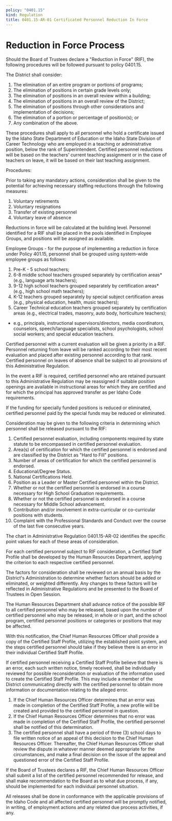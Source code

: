 ```yaml
---
policy: "0401.15"
kind: Regulation
title: 0401.15-AR-01 Certificated Personnel Reduction In Force
---
```


# Reduction in Force Process

Should the Board of Trustees declare a "Reduction in Force" (RIF), the following procedures will be followed pursuant to policy 0401.15.

The District shall consider:

1.  The elimination of an entire program or portions of programs;
1.  The elimination of positions in certain grade levels only;
1.  The elimination of positions in an overall review within a building;
1.  The elimination of positions in an overall review of the District;
1.  The elimination of positions through other considerations and implementation of decisions;
1.  The elimination of a portion or percentage of position(s); or
1.  Any combination of the above.

These procedures shall apply to all personnel who hold a certificate issued by the Idaho State Department of Education or the Idaho State Division of Career Technology who are employed in a teaching or administrative position, below the rank of Superintendent.   Certified personnel reductions will be based on the teachers' current teaching assignment or in the case of teachers on leave, it will be based on their last teaching assignment.

Procedures:

Prior to taking any mandatory actions, consideration shall be given to the potential for achieving necessary staffing reductions through the following measures:

1.  Voluntary retirements
1.  Voluntary resignations
1.  Transfer of existing personnel 
1.  Voluntary leave of absence

Reductions in force will be calculated at the building level.  Personnel identified for a RIF shall be placed in the pools identified in Employee Groups, and positions will be assigned as available.

Employee Groups - for the purpose of implementing a reduction in force under Policy 401.15, personnel shall be grouped using system-wide employee groups as follows:

1.  Pre-K - 5 school teachers;
1.  6-8 middle school teachers grouped separately by certification areas*  (e.g., language arts teachers);
1.  9-12 high school teachers grouped separately by certification areas* (e.g., high school math teachers);
1.  K-12 teachers grouped separately by special subject certification areas (e.g., physical education, health, music teachers);
1.  Career Technical education teachers grouped separately by certification areas (e.g., electrical trades, masonry, auto body, horticulture teachers);

* e.g., principals, instructional supervisors/directors, media coordinators, counselors, speech/language specialists, school psychologists, school social workers; and special education teachers.


Certified personnel with a current evaluation will be given a priority in a RIF.  Personnel returning from leave will be ranked according to their most recent evaluation and placed after existing personnel according to that rank.   Certified personnel on leaves of absence shall be subject to all provisions of this Administrative Regulation.

In the event a RIF is required, certified personnel who are retained pursuant to this Administrative Regulation may be reassigned if suitable position openings are available in instructional areas for which they are certified and for which the principal has approved transfer as per Idaho Code requirements.

If the funding for specially funded positions is reduced or eliminated, certified personnel paid by the special funds may be reduced or eliminated.

Consideration may be given to the following criteria in determining which personnel shall be released pursuant to the RIF:

1.  Certified personnel evaluation, including components required by state statute to be encompassed in certified personnel evaluation.
1.  Area(s) of certification for which the certified personnel is endorsed and are classified by the District as "Hard to Fill" positions.
1.  Number of areas of certification for which the certified personnel is endorsed.
1.  Educational/Degree Status.
1.  National Certifications Held.
1.  Position as a Leader or Master Certified personnel within the District.
1.  Whether or not the certified personnel is endorsed in a course necessary for High School Graduation requirements.
1.  Whether or not the certified personnel is endorsed in a course necessary for Middle School advancement.
1.   Contribution and/or involvement in extra-curricular or co-curricular positions with students.
1.  Complaint with the Professional Standards and Conduct over the course of the last five consecutive years.

The chart in Administrative Regulation 0401.15-AR-02 identifies the specific point values for each of these areas of consideration.

For each certified personnel subject to RIF consideration, a Certified Staff Profile shall be developed by the Human Resources Department, applying the criterion to each respective certified personnel.

The factors for consideration shall be reviewed on an annual basis by the District's Administration to determine whether factors should be added or eliminated, or weighted differently.  Any changes to these factors will be reflected in Administrative Regulations and be presented to the Board of Trustees in Open Session.

The Human Resources Department shall advance notice of the possible RIF to all certified personnel who may be released, based upon the number of certified personnel who may be released, in whole or in part, and the school program, certified personnel positions or categories or positions that may be affected.

With this notification, the Chief Human Resources Officer shall provide a copy of the Certified Staff Profile, utilizing the established point system, and the steps certified personnel should take if they believe there is an error in their individual Certified Staff Profile.

If certified personnel receiving a Certified Staff Profile believe that there is an error, each such written notice, timely received, shall be individually reviewed for possible reconsideration or evaluation of the information used to create the Certified Staff Profile.   This may include a member of the District communicating directly with the certified personnel to obtain more information or documentation relating to the alleged error.

1.  If the Chief Human Resources Officer determines that an error was made in completion of the Certified Staff Profile, a new profile will be created and provided to the certified personnel in question.
1.  If the Chief Human Resources Officer determines that no error was made in completion of the Certified Staff Profile, the certified personnel shall be notified of this determination.
1.  The certified personnel shall have a period of three (3) school days to file written notice of an appeal of this decision to the Chief Human Resources Officer.   Thereafter, the Chief Human Resources Officer shall review the dispute in whatever manner deemed appropriate for the circumstances, and make a final decision on the issue of the appeal and questioned error of the Certified Staff Profile.

If the Board of Trustees declares a RIF, the Chief Human Resources Officer shall submit a list of the certified personnel recommended for release, and shall make recommendation to the Board as to what due process, if any, should be implemented for each individual personnel situation.

All releases shall be done in conformance with the applicable provisions of the Idaho Code and all affected certified personnel will be promptly notified, in writing, of employment actions and any related due process activities, if any.
